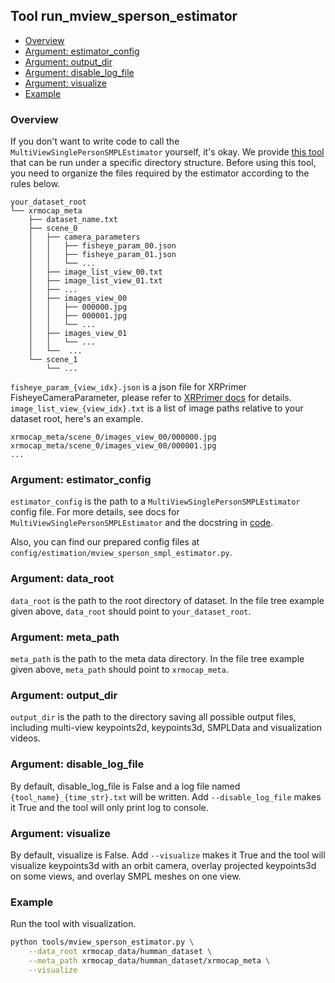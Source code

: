 ## Tool run_mview_sperson_estimator


- [Overview](#overview)
- [Argument: estimator_config](#argument-estimator_config)
- [Argument: output_dir](#argument-output_dir)
- [Argument: disable_log_file](#argument-disable_log_file)
- [Argument: visualize](#argument-visualize)
- [Example](#example)

### Overview

If you don't want to write code to call the `MultiViewSinglePersonSMPLEstimator` yourself, it's okay. We provide [this tool](../../../tools/run_mview_sperson_estimator.py) that can be run under a specific directory structure. Before using this tool, you need to organize the files required by the estimator according to the rules below.

```
your_dataset_root
└── xrmocap_meta
    ├── dataset_name.txt
    ├── scene_0
    │   ├── camera_parameters
    │   │   ├── fisheye_param_00.json
    │   │   ├── fisheye_param_01.json
    │   │   └── ...
    │   ├── image_list_view_00.txt
    │   ├── image_list_view_01.txt
    │   ├── ...
    │   ├── images_view_00
    │   │   ├── 000000.jpg
    │   │   ├── 000001.jpg
    │   │   └── ...
    │   ├── images_view_01
    │   │   └── ...
    │   └──  ...
    └── scene_1
        └── ...
```
`fisheye_param_{view_idx}.json` is a json file for XRPrimer FisheyeCameraParameter, please refer to [XRPrimer docs](https://github.com/openxrlab/xrprimer/blob/main/docs/en/data_structure/camera.md) for details.  
`image_list_view_{view_idx}.txt` is a list of image paths relative to your dataset root, here's an example.
```
xrmocap_meta/scene_0/images_view_00/000000.jpg
xrmocap_meta/scene_0/images_view_00/000001.jpg
...
```

### Argument: estimator_config

`estimator_config` is the path to a `MultiViewSinglePersonSMPLEstimator` config file. For more details, see docs for `MultiViewSinglePersonSMPLEstimator` and the docstring in [code](../../../xrmocap/estimation/mview_sperson_smpl_estimator.py).

Also, you can find our prepared config files at `config/estimation/mview_sperson_smpl_estimator.py`.

### Argument: data_root

`data_root` is the path to the root directory of dataset. In the file tree example given above, `data_root` should point to `your_dataset_root`.

### Argument: meta_path

`meta_path` is the path to the meta data directory. In the file tree example given above, `meta_path` should point to `xrmocap_meta`.

### Argument: output_dir

`output_dir` is the path to the directory saving all possible output files, including multi-view keypoints2d, keypoints3d, SMPLData and visualization videos.

### Argument: disable_log_file

By default, disable_log_file is False and a log file named `{tool_name}_{time_str}.txt` will be written. Add `--disable_log_file` makes it True and the tool will only print log to console.

### Argument: visualize

By default, visualize is False. Add `--visualize` makes it True and the tool will visualize keypoints3d with an orbit camera, overlay projected keypoints3d on some views, and overlay SMPL meshes on one view.

### Example

Run the tool with visualization.

```bash
python tools/mview_sperson_estimator.py \
	--data_root xrmocap_data/humman_dataset \
	--meta_path xrmocap_data/humman_dataset/xrmocap_meta \
	--visualize
```
